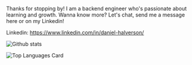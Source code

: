 Thanks for stopping by! I am a backend engineer who's passionate about learning and growth. Wanna know more? Let's chat, send me a message here or on my Linkedin!

Linkedin: https://www.linkedin.com/in/daniel-halverson/


![Github stats](https://github-readme-stats.vercel.app/api?username=dhalverson&theme=dark&show_icons=true&count_private=true)

![Top Languages Card](https://github-readme-stats.vercel.app/api/top-langs/?username=dhalverson&theme=dark)
